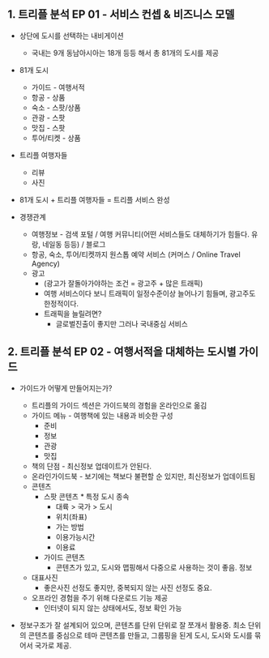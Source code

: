 ## 1. 트리플 분석 EP 01 - 서비스 컨셉 & 비즈니스 모델
* 상단에 도시를 선택하는 내비게이션
  * 국내는 9개 동남아시아는 18개 등등 해서 총 81개의 도시를 제공

* 81개 도시
    - 가이드 - 여행서적
    - 항공 - 상품
    - 숙소 - 스팟/상품
    - 관광 - 스팟
    - 맛집 - 스팟
    - 투어/티켓 - 상품

* 트리플 여행자들
    - 리뷰
    - 사진

* 81개 도시 + 트리플 여행자들 = 트리플 서비스 완성
* 경쟁관계
  * 여행정보 - 검색 포털 / 여행 커뮤니티(어떤 서비스들도 대체하기가 힘들다. 유랑, 네일동 등등) / 블로그
  * 항공, 숙소, 투어/티켓까지 원스톱 예약 서비스 (커머스 / Online Travel Agency)
  * 광고
    * (광고가 잘돌아가야하는 조건 = 광고주 + 많은 트래픽)
    * 여행 서비스이다 보니 트래픽이 일정수준이상 늘어나기 힘들며, 광고주도 한정적이다.
    * 트래픽을 늘릴려면?
      * 글로벌진출이 좋지만 그러나 국내중심 서비스

## 2. 트리플 분석 EP 02 - 여행서적을 대체하는 도시별 가이드
* 가이드가 어떻게 만들어지는가?
  * 트리플의 가이드 섹션은 가이드북의 경험을 온라인으로 옮김
  * 가이드 메뉴 - 여행책에 있는 내용과 비슷한 구성
    * 준비
    * 정보
    * 관광
    * 맛집
  * 책의 단점 - 최신정보 업데이트가 안된다.
  * 온라인가이드북 - 보기에는 책보다 불편할 순 있지만, 최신정보가 업데이트됨
  * 콘텐츠
    * 스팟 콘텐츠 * 특정 도시 종속
      * 대륙 > 국가 > 도시
      * 위치(좌표)
      * 가는 방법
      * 이용가능시간
      * 이용료
    * 가이드 콘텐츠
      * 콘텐츠가 있고, 도시와 맵핑해서 다중으로 사용하는 것이 좋음. 정보
  * 대표사진
    * 좋은사진 선정도 좋지만, 중복되지 않는 사진 선정도 중요.
  * 오프라인 경험을 주기 위해 다운로드 기능 제공
    * 인터넷이 되지 않는 상태에서도, 정보 확인 가능
      
* 정보구조가 잘 설계되어 있으며, 콘텐츠를 단위 단위로 잘 쪼개서 활용중. 최소 단위의 콘텐츠를 중심으로 테마 콘텐츠를 만들고, 그룹핑을 된게 도시, 도시와 도시를 묶어서 국가로 제공.
